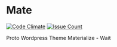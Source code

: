 # Mate
[![Code Climate](https://codeclimate.com/github/praiasfloripa/Mate/badges/gpa.svg)](https://codeclimate.com/github/praiasfloripa/Mate) [![Issue Count](https://codeclimate.com/github/praiasfloripa/Mate/badges/issue_count.svg)](https://codeclimate.com/github/praiasfloripa/Mate)

Proto  Wordpress Theme Materialize - Wait
